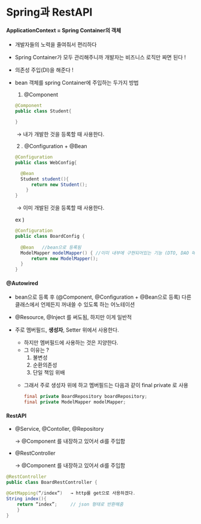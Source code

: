 # Spring과 RestAPI

#### ApplicationContext = Spring Container의 객체

- 개발자들의 노력을 줄여줘서 편리하다
- Spring Container가 모두 관리해주니까 개발자는 비즈니스 로직만 짜면 된다 ! 
- 의존성 주입(DI)을 해준다 !



- bean 객체를 spring Container에 주입하는 두가지 방법

  1. @Component

  ```java
  @Component
  public class Student{
  
  }
  ```

  ​	→ 내가 개발한 것을 등록할 때 사용한다.

  

  ​	2 . @Configuration + @Bean

  ```java
  @Configuration
  public class WebConfig{
  
  	@Bean
  	Student student(){
  		return new Student();
      }
  }
  ```

  ​	→ 이미 개발된 것을 등록할 때 사용한다.

  

  ex )

  ```java
  @Configuration
  public class BoardConfig {
  	
  	@Bean	//bean으로 등록됨 
  	ModelMapper modelMapper() {	//이미 내부에 구현되어있는 기능 (DTO, DAO 매핑 시 사용)
  		return new ModelMapper();
  	}
  }
  ```





#### @Autowired

- bean으로 등록 후 (@Component, @Configuration + @Bean으로 등록) 다른 클래스에서 언제든지 꺼내쓸 수 있도록 하는 어노테이션
- @Resource, @Inject 를 써도됨, 하지만 이게 일반적



- 주로 멤버필드, **생성자**, Setter 위에서 사용한다.

  * 하지만 멤버필드에 사용하는 것은 지양한다.
  * 그 이유는 ? 
    1. 불변성
    2. 순환의존성
    3. 단일 책임 위배	

  - 그래서 주로 생성자 위에 하고 멤버필드는 다음과 같이 final private 로 사용

    ``` java
    final private BoardRepository boardRepository;
    final private ModelMapper modelMapper;
    ```

    



#### RestAPI

- @Service, @Contoller, @Repository 

  → @Component 를 내장하고 있어서 di를 주입함

  

- @RestController			

  → @Component 를 내장하고 있어서 di를 주입함

  

```java
@RestController
public class BoardRestController {		

@GetMapping(“/index”)	→ http를 get으로 사용하겠다. 
String index(){		
	return “index”;		// json 형태로 반환해줌	
	}
}
```


